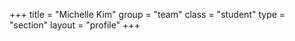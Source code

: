 +++
title = "Michelle Kim"
group = "team"
class = "student"
type = "section"
layout = "profile"
+++
